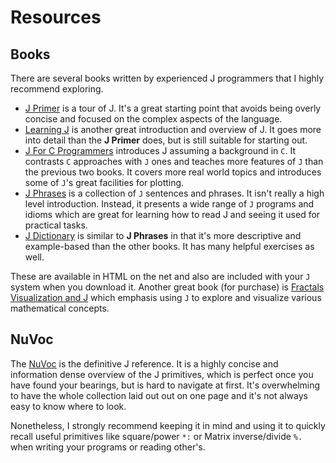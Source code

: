 

# Resources


## Books

There are several books written by experienced J programmers that I
highly recommend exploring.

-   [J Primer](https://www.jsoftware.com/help/primer/contents.htm) is a tour of J. It's a great starting point that avoids
    being overly concise and focused on the complex aspects of the
    language.
-   [Learning J](https://www.jsoftware.com/help/learning/contents.htm) is another great introduction and overview of J. It goes
    more into detail than the **J Primer** does, but is still suitable for
    starting out.
-   [J For C Programmers](https://www.jsoftware.com/help/jforc/contents.htm) introduces J assuming a background in `C`. It
    contrasts `C` approaches with `J` ones and teaches more features of
    `J` than the previous two books. It covers more real world topics
    and introduces some of `J`'s great facilities for plotting.
-   [J Phrases](https://www.jsoftware.com/help/phrases/contents.htm) is a collection of `J` sentences and phrases. It isn't
    really a high level introduction. Instead, it presents a wide range
    of `J` programs and idioms which are great for learning how to read
    J and seeing it used for practical tasks.
-   [J Dictionary](https://www.jsoftware.com/help/dictionary/contents.htm) is similar to **J Phrases** in that it's more descriptive
    and example-based than the other books. It has many helpful
    exercises as well.

These are available in HTML on the net and also are included with your
`J` system when you download it. Another great book (for purchase) is
[Fractals Visualization and J](https://books.google.ca/books?id=Qs2kCwAAQBAJ&printsec=frontcover&source=gbs_ge_summary_r&cad=0#v=onepage&q&f=false) which emphasis using `J` to explore and
visualize various mathematical concepts.


## NuVoc

The [NuVoc](https://code.jsoftware.com/wiki/NuVoc) is the definitive J reference. It is a highly concise and
information dense overview of the J primitives, which is perfect once
you have found your bearings, but is hard to navigate at first. It's
overwhelming to have the whole collection laid out out on one page and
it's not always easy to know where to look.

Nonetheless, I strongly recommend keeping it in mind and using it to
quickly recall useful primitives like square/power `*:` or Matrix
inverse/divide `%.` when writing your programs or reading other's.

